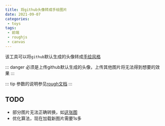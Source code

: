 ```yaml
---
title: 将github头像转成手绘图片
date: 2021-09-07
categories:
 - toys
tags:
 - 前端
 - roughjs
 - canvas
---
```


该工具可以将`github`默认生成的头像转成[手绘风格](https://roughjs.com/)

::: danger
必须是上传github默认生成的头像，上传其他图片将无法得到想要的效果
:::

<Rough-Avatar />

::: tip
参数的说明参见[rough文档](https://github.com/rough-stuff/rough/wiki#options)
:::

## TODO

- 部分图片无法正确转换，如[这张图](https://avatars.githubusercontent.com/u/34114132?v=4)
- 优化算法，现在加载新图片需要1s多